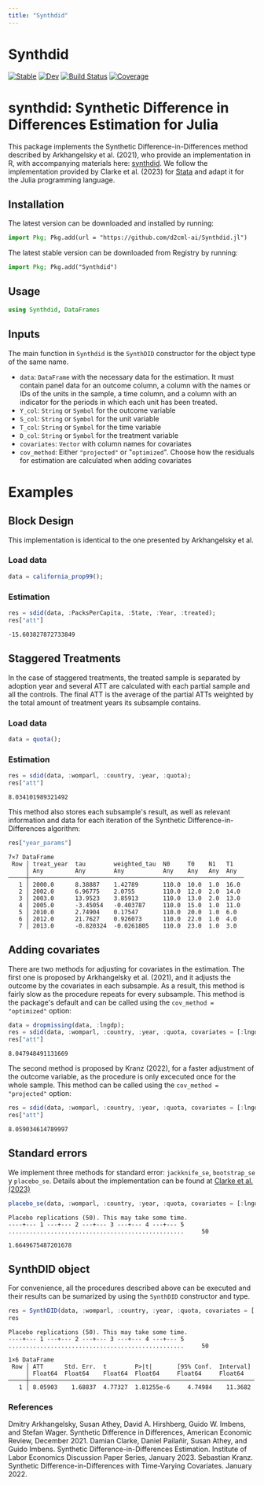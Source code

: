 ```yaml
---
title: "Synthdid"
---
```



# Synthdid

[![Stable](https://img.shields.io/badge/docs-stable-blue.svg)](https://d2cml-ai.github.io/Synthdid.jl/stable/)
[![Dev](https://img.shields.io/badge/docs-dev-blue.svg)](https://d2cml-ai.github.io/Synthdid.jl/dev/)
[![Build Status](https://github.com/d2cml-ai/Synthdid.jl/actions/workflows/CI.yml/badge.svg?branch=main)](https://github.com/d2cml-ai/Synthdid.jl/actions/workflows/CI.yml?query=branch%3Amain)
[![Coverage](https://codecov.io/gh/d2cml-ai/Synthdid.jl/branch/main/graph/badge.svg)](https://codecov.io/gh/d2cml-ai/Synthdid.jl)


# synthdid: Synthetic Difference in Differences Estimation for Julia

This package implements the Synthetic Difference-in-Differences method described by Arkhangelsky et al. (2021), who provide an implementation in R, with accompanying materials here: [synthdid](https://synth-inference.github.io/synthdid/). We follow the implementation provided by Clarke et al. (2023) for [Stata](https://github.com/Daniel-Pailanir/sdid) and adapt it for the Julia programming language.

## Installation

The latest version can be downloaded and installed by running:

```julia
import Pkg; Pkg.add(url = "https://github.com/d2cml-ai/Synthdid.jl")
```



The latest stable version can be downloaded from Registry by running:

```julia
import Pkg; Pkg.add("Synthdid")
```



## Usage


```julia
using Synthdid, DataFrames
```




## Inputs

The main function in `Synthdid` is the `SynthDID` constructor for the object type of the same name. 

+ `data`: `DataFrame` with the necessary data for the estimation. It must contain panel data for an outcome column, a column with the names or IDs of the units in the sample, a time column, and a column with an indicator for the periods in which each unit has been treated.
+ `Y_col`: `String` or `Symbol` for the outcome variable
+ `S_col`: `String` or `Symbol` for the unit variable
+ `T_col`: `String` or `Symbol` for the time variable
+ `D_col`: `String` or `Symbol` for the treatment variable
+ `covariates`: `Vector` with column names for covariates
+ `cov_method`: Either `"projected"` or "`optimized`". Choose how the residuals for estimation are calculated when adding covariates


# Examples

## Block Design

This implementation is identical to the one presented by Arkhangelsky et al.

### Load data

```julia
data = california_prop99();
```




### Estimation

```julia
res = sdid(data, :PacksPerCapita, :State, :Year, :treated);
res["att"]
```

```
-15.603827872733849
```





## Staggered Treatments

In the case of staggered treatments, the treated sample is separated by adoption year and several ATT are calculated with each partial sample and all the controls. The final ATT is the average of the partial ATTs weighted by the total amount of treatment years its subsample contains.

### Load data

```julia
data = quota();
```




### Estimation

```julia
res = sdid(data, :womparl, :country, :year, :quota);
res["att"]
```

```
8.034101989321492
```





This method also stores each subsample's result, as well as relevant information and data for each iteration of the Synthetic Difference-in-Differences algorithm:

```julia
res["year_params"]
```

```
7×7 DataFrame
 Row │ treat_year  tau        weighted_tau  N0     T0    N1   T1
     │ Any         Any        Any           Any    Any   Any  Any
─────┼─────────────────────────────────────────────────────────────
   1 │ 2000.0      8.38887    1.42789       110.0  10.0  1.0  16.0
   2 │ 2002.0      6.96775    2.0755        110.0  12.0  2.0  14.0
   3 │ 2003.0      13.9523    3.85913       110.0  13.0  2.0  13.0
   4 │ 2005.0      -3.45054   -0.403787     110.0  15.0  1.0  11.0
   5 │ 2010.0      2.74904    0.17547       110.0  20.0  1.0  6.0
   6 │ 2012.0      21.7627    0.926073      110.0  22.0  1.0  4.0
   7 │ 2013.0      -0.820324  -0.0261805    110.0  23.0  1.0  3.0
```





## Adding covariates

There are two methods for adjusting for covariates in the estimation. The first one is proposed by Arkhangelsky et al. (2021), and it adjusts the outcome by the covariates in each subsample. As a result, this method is fairly slow as the procedure repeats for every subsample. This method is the package's default and can be called using the `cov_method = "optimized"` option:

```julia
data = dropmissing(data, :lngdp);
res = sdid(data, :womparl, :country, :year, :quota, covariates = [:lngdp], cov_method = "optimized")
res["att"]
```

```
8.047948491131669
```





The second method is proposed by Kranz (2022), for a faster adjustment of the outcome variable, as the procedure is only excecuted once for the whole sample. This method can be called using the `cov_method = "projected"` option:

```julia
res = sdid(data, :womparl, :country, :year, :quota, covariates = [:lngdp], cov_method = "projected")
res["att"]
```

```
8.059034614789997
```





## Standard errors

We implement three methods for standard error: `jackknife_se`, `bootstrap_se` y `placebo_se`. Details about the implementation can be found at [Clarke et al. (2023)](https://docs.iza.org/dp15907.pdf)

```julia
placebo_se(data, :womparl, :country, :year, :quota, covariates = [:lngdp], cov_method = "projected")
```

```
Placebo replications (50). This may take some time.
----+--- 1 ---+--- 2 ---+--- 3 ---+--- 4 ---+--- 5
..................................................     50

1.6649675487201678
```





## SynthDID object

For convenience, all the procedures described above can be executed and their results can be sumarized by using the `SynthDID` constructor and type.

```julia
res = SynthDID(data, :womparl, :country, :year, :quota, covariates = [:lngdp], cov_method = "projected");
res
```

```
Placebo replications (50). This may take some time.
----+--- 1 ---+--- 2 ---+--- 3 ---+--- 4 ---+--- 5
..................................................     50

1×6 DataFrame
 Row │ ATT      Std. Err.  t        P>|t|       [95% Conf.  Interval]
     │ Float64  Float64    Float64  Float64     Float64     Float64
─────┼────────────────────────────────────────────────────────────────
   1 │ 8.05903    1.68837  4.77327  1.81255e-6     4.74984    11.3682
```





### References
Dmitry Arkhangelsky, Susan Athey, David A. Hirshberg, Guido W. Imbens, and Stefan Wager. Synthetic Difference in Differences, American Economic Review, December 2021.
Damian Clarke, Daniel Pailañir, Susan Athey, and Guido Imbens. Synthetic Difference-in-Differences Estimation. Institute of Labor Economics Discussion Paper Series, January 2023.
Sebastian Kranz. Synthetic Difference-in-Differences with Time-Varying Covariates. January 2022.
